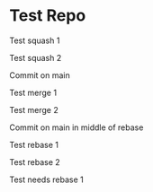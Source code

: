 # Test Repo

Test squash 1

Test squash 2

Commit on main

Test merge 1

Test merge 2

Commit on main in middle of rebase

Test rebase 1

Test rebase 2

Test needs rebase 1

